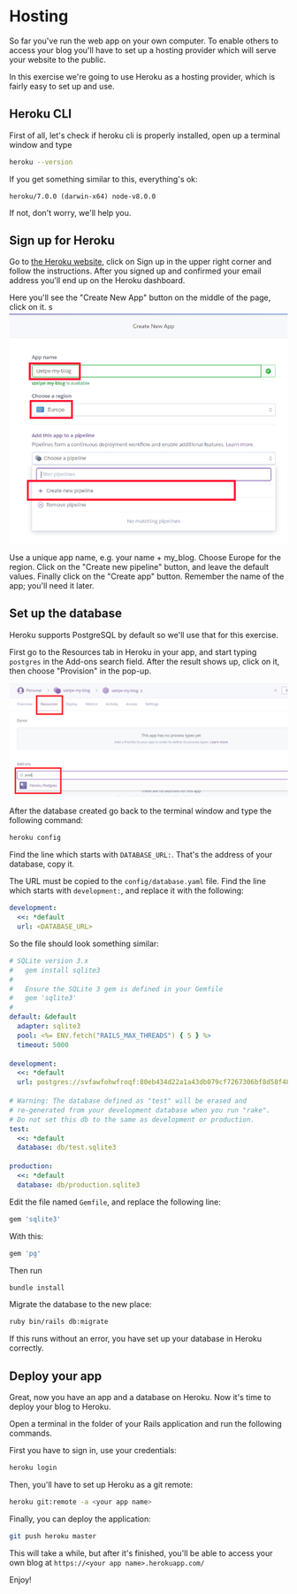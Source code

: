 # Hosting

So far you've run the web app on your own computer. To enable others to access your blog you'll have to set up a hosting provider which will serve your website to the public.

In this exercise we're going to use Heroku as a hosting provider, which is fairly easy to set up and use.

## Heroku CLI

First of all, let's check if heroku cli is properly installed, open up a terminal window and type

```bash
heroku --version
```

If you get something similar to this, everything's ok:

```
heroku/7.0.0 (darwin-x64) node-v8.0.0
```

If not, don't worry, we'll help you.

## Sign up for Heroku

Go to [the Heroku website](https://www.heroku.com/), click on Sign up in the upper right corner and follow the instructions. After you signed up and confirmed your email address you'll end up on the Heroku dashboard.

Here you'll see the "Create New App" button on the middle of the page, click on it.
s
![](assets/heroku-new-app.png)

Use a unique app name, e.g. your name + my_blog. Choose Europe for the region. Click on the "Create new pipeline" button, and leave the default values. Finally click on the "Create app" button. Remember the name of the app; you'll need it later.

## Set up the database

Heroku supports PostgreSQL by default so we'll use that for this exercise.

First go to the Resources tab in Heroku in your app, and start typing `postgres` in the Add-ons search field. After the result shows up, click on it, then choose "Provision" in the pop-up.

![](assets/heroku-postgresql.png)

After the database created go back to the terminal window and type the following command:

```bash
heroku config
```

Find the line which starts with `DATABASE_URL:`. That's the address of your database, copy it.

The URL must be copied to the `config/database.yaml` file. Find the line which starts with `development:`, and replace it with the following:

```yaml
development:
  <<: *default
  url: <DATABASE_URL>
```

So the file should look something similar:

```yaml
# SQLite version 3.x
#   gem install sqlite3
#
#   Ensure the SQLite 3 gem is defined in your Gemfile
#   gem 'sqlite3'
#
default: &default
  adapter: sqlite3
  pool: <%= ENV.fetch("RAILS_MAX_THREADS") { 5 } %>
  timeout: 5000

development:
  <<: *default
  url: postgres://svfawfohwfroqf:80eb434d22a1a43db079cf7267306bf8d58f48cb5e3bbf7b7613e8fe949d0223@ec2-54-228-251-254.eu-west-1.compute.amazonaws.com:5432/d1acbdvgg7v1e0

# Warning: The database defined as "test" will be erased and
# re-generated from your development database when you run "rake".
# Do not set this db to the same as development or production.
test:
  <<: *default
  database: db/test.sqlite3

production:
  <<: *default
  database: db/production.sqlite3
```

Edit the file named `Gemfile`, and replace the following line:

```ruby
gem 'sqlite3'
```

With this:

```ruby
gem 'pg'
```

Then run

```bash
bundle install
```

Migrate the database to the new place:

```bash
ruby bin/rails db:migrate
```

If this runs without an error, you have set up your database in Heroku correctly.

## Deploy your app

Great, now you have an app and a database on Heroku. Now it's time to deploy your blog to Heroku.

Open a terminal in the folder of your Rails application and run the following commands.

First you have to sign in, use your credentials:

```bash
heroku login
```

Then, you'll have to set up Heroku as a git remote:

```bash
heroku git:remote -a <your app name>
```

Finally, you can deploy the application:

```bash
git push heroku master
```

This will take a while, but after it's finished, you'll be able to access your own blog at `https://<your app name>.herokuapp.com/`

Enjoy!
